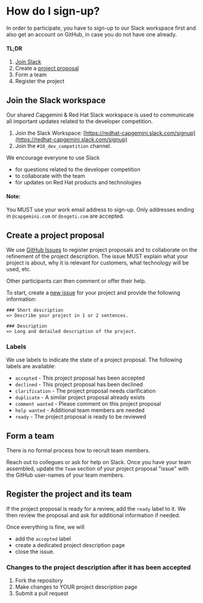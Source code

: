 # How do I sign-up?

In order to participate, you have to sign-up to our Slack workspace first and also get an account on GitHub, in case you do not have one already.

#### TL;DR

1. [Join Slack](https://redhat-capgemini.slack.com/signup)
2. Create a [project proposal](https://github.com/redhatgsiexchange/dev_competition/issues/new?template=project-proposal.md)
3. Form a team
4. Register the project

## Join the Slack workspace

Our shared Capgemini & Red Hat Slack workspace is used to communicate all important updates related to the developer competition.

1. Join the Slack Workspace: [https://redhat-capgemini.slack.com/signup](https://redhat-capgemini.slack.com/signup)
2. Join the `#10_dev_competition` channel.

We encourage everyone to use Slack

* for questions related to the developer competition
* to collaborate with the team
* for updates on Red Hat products and technologies

#### Note:
You MUST use your work email address to sign-up. Only addresses ending in `@capgemini.com` or `@sogeti.com` are accepted.

## Create a project proposal

We use [GitHub Issues](https://github.com/redhatgsiexchange/dev_competition/issues) to register project proposals and to collaborate on the refinement of the project description. The issue MUST explain what your project is about, why it is relevant 
for customers, what technology will be used, etc. 

Other participants can then comment or offer their help.

To start, create a [new issue](https://github.com/redhatgsiexchange/dev_competition/issues/new?template=project-proposal.md) for your project and provide the following information:

```
### Short description
=> Describe your project in 1 or 2 sentences.

### Description
=> Long and detailed description of the project.
```

### Labels

We use labels to indicate the state of a project proposal. The following labels are available:

* `accepted` - This project proposal has been accepted
* `declined` - This project proposal has been declined
* `clarification` - The project proposal needs clarification
* `duplicate` - A similar project proposal already exists
* `comment wanted` - Please comment on this project proposal
* `help wanted` - Additional team members are needed
* `ready` - The project proposal is ready to be reviewed

## Form a team

There is no formal process how to recruit team members. 

Reach out to collegues or ask for help on Slack. Once you have your team assembled, update the `Team` section of your project proposal "issue" with the GitHub user-names of your team members.

## Register the project and its team

If the project proposal is ready for a review, add the `ready` label to it. We then review the proposal and ask for additional information if needed. 

Once everything is fine, we will

* add the `accepted` label
* create a dedicated project description page
* close the issue.

### Changes to the project description after it has been accepted

1. Fork the repository
2. Make changes to YOUR project description page
3. Submit a pull request

